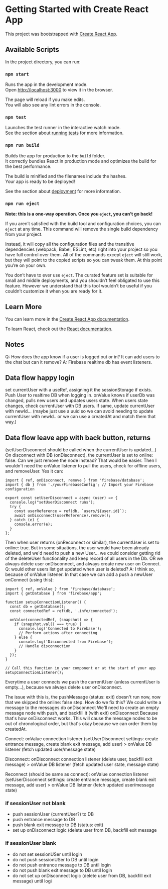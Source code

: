 # Getting Started with Create React App

This project was bootstrapped with [Create React App](https://github.com/facebook/create-react-app).

## Available Scripts

In the project directory, you can run:

### `npm start`

Runs the app in the development mode.\
Open [http://localhost:3000](http://localhost:3000) to view it in the browser.

The page will reload if you make edits.\
You will also see any lint errors in the console.

### `npm test`

Launches the test runner in the interactive watch mode.\
See the section about [running tests](https://facebook.github.io/create-react-app/docs/running-tests) for more information.

### `npm run build`

Builds the app for production to the `build` folder.\
It correctly bundles React in production mode and optimizes the build for the best performance.

The build is minified and the filenames include the hashes.\
Your app is ready to be deployed!

See the section about [deployment](https://facebook.github.io/create-react-app/docs/deployment) for more information.

### `npm run eject`

**Note: this is a one-way operation. Once you `eject`, you can’t go back!**

If you aren’t satisfied with the build tool and configuration choices, you can `eject` at any time. This command will remove the single build dependency from your project.

Instead, it will copy all the configuration files and the transitive dependencies (webpack, Babel, ESLint, etc) right into your project so you have full control over them. All of the commands except `eject` will still work, but they will point to the copied scripts so you can tweak them. At this point you’re on your own.

You don’t have to ever use `eject`. The curated feature set is suitable for small and middle deployments, and you shouldn’t feel obligated to use this feature. However we understand that this tool wouldn’t be useful if you couldn’t customize it when you are ready for it.

## Learn More

You can learn more in the [Create React App documentation](https://facebook.github.io/create-react-app/docs/getting-started).

To learn React, check out the [React documentation](https://reactjs.org/).

## Notes
Q: How does the app know if a user is logged out or in? It can add users to the chat but can it remove?
A: Firebase realtime db has event listeners.

## Data flow happy login
set currentUser with a useRef, assigning it the sessionStorage if exists.
Push User to realtime DB when logging in.
onValue knows if userDb was changed, pulls new users and updates users state.
When users state changes, check currentUser with DB users. If same, update currentUser with newId... (maybe just use a uuid so we can avoid needing to update currentUser with newId.. or we can use a createdAt and match them that way.)

## Data flow leave app with back button, returns
(setUserDisconnect should be called when the currentUser is updated...)
On disconnect with DB (onDisconnect), the currentUser is set to online: false. 
Can we just remove the node instead? That would be easier. 
Then I wouldn't need the onValue listener to pull the users, check for offline users, and removeUser. Yes it can:
```
import { ref, onDisconnect, remove } from 'firebase/database';
import { db } from './yourFirebaseConfig'; // Import your Firebase configuration

export const setUserDisconnect = async (user) => {
  console.log("setUserDisconnect runs");
  try {
    const userReference = ref(db, `users/${user.id}`);
    await onDisconnect(userReference).remove();
  } catch (e) {
    console.error(e);
  }
};
```
Then when user returns (onReconnect or similar), the currentUser is set to online: true. 
But in some situations, the user would have been already deleted, 
and we'd need to push a new User... 
we could consider getting rid of the deleteUser functionality and keep record of all users in the Db.
OR
we always delete user onDisconnect, and always create new user on Connect.
Q: would other users list get updated when user is deleted?
A: I think so, because of onValue listener.
In that case we can add a push a newUser onConnect (using this):
```
import { ref, onValue } from 'firebase/database';
import { getDatabase } from 'firebase/app';

function setupConnectionListener() {
  const db = getDatabase();
  const connectedRef = ref(db, '.info/connected');

  onValue(connectedRef, (snapshot) => {
    if (snapshot.val() === true) {
      console.log('Connected to Firebase');
      // Perform actions after connecting
    } else {
      console.log('Disconnected from Firebase');
      // Handle disconnection
    }
  });
}

// Call this function in your component or at the start of your app
setupConnectionListener();
```
Everytime a user connects we push the currentUser (unless currentUser is empty...), 
because we always delete user onDisconnect.

The issue with this is, the pushMessage (status: exit) doesn't run now,
now that we skipped the online: false step. 
How do we fix this? 
We could write a message to the messages db onDisconnect
We'll need to create an empty message node with push, and backfill it (with exit) onDisconnect
Because that's how onDisconnect works.
This will cause the message nodes to be out of chronological order, but that's okay because
we can order them by createdAt.

Connect:
onValue connection listener (setUserDisconnect settings: create entrance message, create blank exit message, add user) > 
onValue DB listener (fetch updated user/message state)

Disconnect:
onDisconnect connection listener (delete user, backfill exit message) > onValue DB listener (fetch updated user state, message state)

Reconnect (should be same as connect):
onValue connection listener (setUserDisconnect settings: create entrance message, create blank exit message, add user) > 
onValue DB listener (fetch updated user/message state)

### if sessionUser not blank
- push sessionUser (currentUser?) to DB
- push entrance message to DB
- push blank exit message to DB (status: exit)
- set up onDisconnect logic (delete user from DB, backfill exit message

### if sessionUser blank
- do not set sessionUSer until login
- do not push sessionUSer to DB until login
- do not push entrance message to DB until login
- do not push blank exit message to DB until login
- do not set up onDisconnect logic (delete user from DB, backfill exit message) until logi